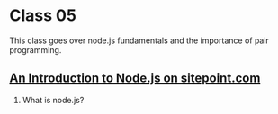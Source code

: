 # Class 05
This class goes over node.js fundamentals and the importance of pair programming.

## [An Introduction to Node.js on sitepoint.com](https://www.sitepoint.com/an-introduction-to-node-js)

1. What is node.js?

